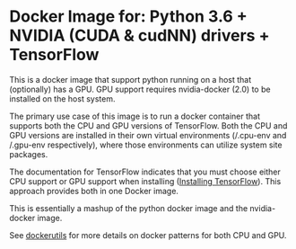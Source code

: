 # Docker Image for: Python 3.6 + NVIDIA (CUDA & cudNN) drivers + TensorFlow

This is a docker image that support python running
on a host that (optionally) has a GPU. GPU support requires nvidia-docker (2.0) 
to be installed on the host system.

The primary use case of this image is to run a docker container
that supports both the CPU and GPU versions of TensorFlow. Both the CPU and GPU versions are installed in their own
virtual environments (/.cpu-env and /.gpu-env respectively), where those environments 
can utilize system site packages.

The documentation for TensorFlow indicates that you must choose either CPU support
or GPU support when installing ([Installing TensorFlow](https://www.tensorflow.org/install/install_linux)).
This approach provides both in one Docker image.

This is essentially a mashup of the python docker image and the nvidia-docker image.

See [dockerutils](https://github.com/rappdw/docker-utils) for more details on docker
patterns for both CPU and GPU.


